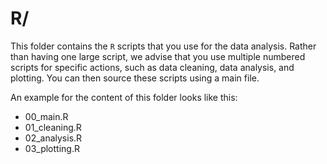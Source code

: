# R/
This folder contains the `R` scripts that you use for the data analysis. Rather than having one large script, we advise that you use multiple numbered scripts for specific actions, such as data cleaning, data analysis, and plotting. You can then source these scripts using a main file.

An example for the content of this folder looks like this:
- 00_main.R
- 01_cleaning.R
- 02_analysis.R
- 03_plotting.R
